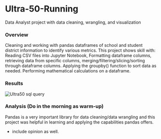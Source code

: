 # Ultra-50-Running
Data Analyst project with data cleaning, wrangling, and visualization


### Overview

Cleaning and working with pandas dataframes of school and student district information to identify various metrics. This project shows skill with: Reading CSV files into Jupyter Notebook, Formatting dataframe columns, retrieving data from specific columns, merging/filtering/slicing/sorting through dataframe columns. Applying the groupby() function to sort data as needed. Performing mathematical calculations on a dataframe. 


### Results

![Ultra50 sql query](https://github.com/user-attachments/assets/d5867b6e-3584-4510-99cd-6990b2c58545)



### Analysis (Do in the morning as warm-up)

Pandas is a very important library for data cleaning/data wrangling and this project was helpful in learning and applying the capabilities pandas offers. 

- include opinion as well.
